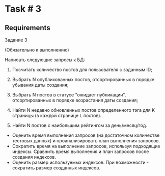 # Task # 3
## Requirements
Задание 3

(Обязательно к выполнению)

Написать следующие запросы к БД:

1. Посчитать количество постов для пользователя с заданным ID;

2. Выбрать N опубликованных постов, отсортированных в порядке убывания даты создания;
3. Выбрать N постов в статусе "ожидает публикации", отсортированных в порядке возрастания даты создания;
4. Найти N недавно обновленных постов определенного тэга для K страницы (в каждой странице L постов).
5. Найти N постов с наибольшим рейтингом за день/месяц/год.



- Оценить время выполнения запросов (на достаточном количестве тестовых данных) и проанализировать план выполнения запросов.
- Сократить время на выполнение запросов, используя подходящие индексы. Сравнить время выполнения и план запросов после создания индексов.
- Оценить размер используемых индексов. При возможности - сократить размер созданных индексов.